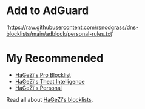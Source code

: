 # Add to AdGuard

'https://raw.githubusercontent.com/rsnodgrass/dns-blocklists/main/adblock/personal-rules.txt'

# My Recommended

* [HaGeZi's Pro Blocklist](https://adguardteam.github.io/HostlistsRegistry/assets/filter_48.txt)
* [HaGeZi's Theat Intelligence](https://adguardteam.github.io/HostlistsRegistry/assets/filter_44.txt)
* [HaGeZi's Personal](https://raw.githubusercontent.com/hagezi/dns-blocklists/main/adblock/personal.txt)

Read all about [HaGeZi's blocklists](https://github.com/hagezi/dns-blocklists).

